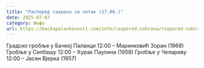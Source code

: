 ```yaml
---
title: "Распоред сахрана за петак (27.06.)"
date: 2025-07-07
category: Инфо
url: https://backapalankavesti.com/info/raspored-sahrana/raspored-sahrana-za-petak-27-06/
---
```


Градско гробље у Бачкој Паланци
12:00 – Маринковић Зоран (1968)
Гробље у Силбашу
12:00 – Хурак Паулина (1958)
Гробље у Челареву
12:00 – Јасен Вјерка (1957)

